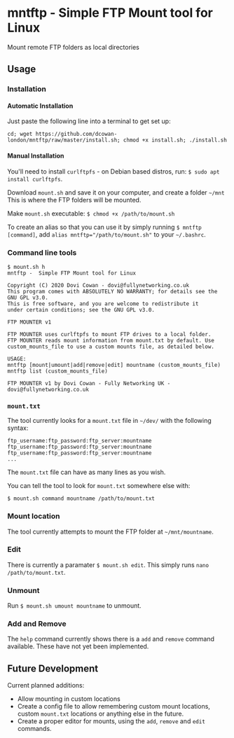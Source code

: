 # mntftp - Simple FTP Mount tool for Linux
Mount remote FTP folders as local directories

## Usage

### Installation

#### Automatic Installation
Just paste the following line into a terminal to get set up:

`cd; wget https://github.com/dcowan-london/mntftp/raw/master/install.sh; chmod +x install.sh; ./install.sh`

#### Manual Installation
You'll need to install `curlftpfs` - on Debian based distros, run:
`$ sudo apt install curlftpfs`.

Download `mount.sh` and save it on your computer, and create a folder `~/mnt` This is where the FTP folders will be mounted.

Make `mount.sh` executable:
`$ chmod +x /path/to/mount.sh`

To create an alias so that you can use it by simply running `$ mntftp [command]`, add `alias mntftp="/path/to/mount.sh"` to your `~/.bashrc`.

### Command line tools
```
$ mount.sh h
mntftp -  Simple FTP Mount tool for Linux

Copyright (C) 2020 Dovi Cowan - dovi@fullynetworking.co.uk
This program comes with ABSOLUTELY NO WARRANTY; for details see the GNU GPL v3.0.
This is free software, and you are welcome to redistribute it
under certain conditions; see the GNU GPL v3.0.

FTP MOUNTER v1

FTP MOUNTER uses curlftpfs to mount FTP drives to a local folder.
FTP MOUNTER reads mount information from mount.txt by default. Use custom_mounts_file to use a custom mounts file, as detailed below.

USAGE:
mntftp [mount|umount|add|remove|edit] mountname (custom_mounts_file)
mntftp list (custom_mounts_file)

FTP MOUNTER v1 by Dovi Cowan - Fully Networking UK - dovi@fullynetworking.co.uk
```

### `mount.txt`
The tool currently looks for a `mount.txt` file in `~/dev/` with the following syntax:
```
ftp_username:ftp_password:ftp_server:mountname
ftp_username:ftp_password:ftp_server:mountname
ftp_username:ftp_password:ftp_server:mountname
...
```

The `mount.txt` file can have as many lines as you wish.

You can tell the tool to look for `mount.txt` somewhere else with:
```
$ mount.sh command mountname /path/to/mount.txt
```

### Mount location
The tool currently attempts to mount the FTP folder at `~/mnt/mountname`.

### Edit
There is currently a paramater `$ mount.sh edit`. This simply runs `nano /path/to/mount.txt`.

### Unmount
Run `$ mount.sh umount mountname` to unmount.

### Add and Remove
The `help` command currently shows there is a `add` and `remove` command available. These have not yet been implemented.

## Future Development
Current planned additions:

* Allow mounting in custom locations
* Create a config file to allow remembering custom mount locations, custom `mount.txt` locations or anything else in the future.
* Create a proper editor for mounts, using the `add`, `remove` and `edit` commands.
